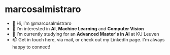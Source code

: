 # marcosalmistraro

- 👋 Hi, I’m @marcosalmistraro
- 👀 I’m interested in **AI**, **Machine Learning** and **Computer Vision**
- 🌱 I’m currently studying for an **Advanced Master's in AI** at KU Leuven 
- 📫 Get in touch here, via mail, or check out my LinkedIn page. I'm always happy to connect!
